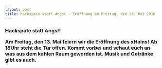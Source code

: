 ```yaml
---
layout: post
title: hackspace statt Angst - Eröffnung am Freitag, den 13. Mai 2016
---
```

<h3>Hackspate statt Angst!</h>
<p> Am Freitag, den 13. Mai feiern wir die Eröffnung des xHains! Ab 18Uhr steht die Tür offen. Kommt vorbei und schaut euch an was aus dem kahlen Raum geworden ist. Musik und Getränke gibt es auch.
</p>